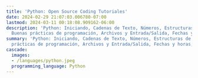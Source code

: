 ```yaml
---
title: 'Python: Open Source Coding Tutoriales'
date: 2024-02-29 21:07:03.006780-07:00
lastmod: 2024-03-11 00:18:08.909162-06:00
description: 'Python: Iniciando, Cadenas de Texto, Números, Estructuras de datos,
  Buenas prácticas de programación, Archivos y Entrada/Salida, Fechas y horas,…'
summary: 'Python: Iniciando, Cadenas de Texto, Números, Estructuras de datos, Buenas
  prácticas de programación, Archivos y Entrada/Salida, Fechas y horas,…'
cascade:
  images:
  - /languages/python.jpeg
  programming_language: Python
---
```

